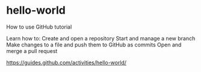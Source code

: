# hello-world

How to use GitHub tutorial

Learn how to:
  Create and open a repository
  Start and manage a new branch
  Make changes to a file and push them to GitHub as commits
  Open and merge a pull request

https://guides.github.com/activities/hello-world/
